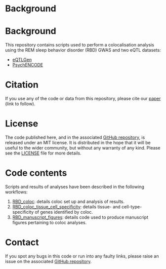 # Background

<!-- badges: start -->
<!-- badges: end -->
  
# Background
This repository contains scripts used to perform a colocalisation analysis using the REM sleep behavior disorder (RBD) GWAS and two eQTL datasets:

- [eQTLGen](https://www.biorxiv.org/content/10.1101/447367v1.full)
- [PsychENCODE](https://www.ncbi.nlm.nih.gov/pubmed/30545857)

# Citation
If you use any of the code or data from this repository, please cite our [paper]() (link to follow).

# License
The code published here, and in the associated [GitHub repository](https://github.com/RHReynolds/RBD-GWAS-analysis), is released under an MIT license. It is distributed in the hope that it will be useful to the wider community, but without any warranty of any kind. Please see the [LICENSE](https://github.com/RHReynolds/RBD-GWAS-analysis/blob/main/LICENSE) file for more details. 

# Code contents

Scripts and results of analyses have been described in the following workflows:

1. [RBD_coloc](https://rhreynolds.github.io/RBD-GWAS-analysis/RBD_coloc.html): details coloc set up and analysis of results. 
2. [RBD_coloc_tissue_cell_specificity](https://rhreynolds.github.io/RBD-GWAS-analysis/RBD_coloc_tissue_cell_specificity.html): details tissue- and cell-type-specificity of genes identified by coloc.
3. [RBD_manuscript_figures](https://rhreynolds.github.io/RBD-GWAS-analysis/RBD_manuscript_figures.html): details code used to produce manuscript figures pertaining to coloc analyses.

# Contact

If you spot any bugs in this code or run into any faulty links, please raise an issue on the associated [GitHub repository](https://github.com/RHReynolds/RBD-GWAS-analysis).
